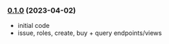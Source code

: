 ### [0.1.0](https://github.com/ElvenTools/elven-tools-sft-smart-contract/releases/tag/v0.1.0) (2023-04-02)
- initial code
- issue, roles, create, buy + query endpoints/views
